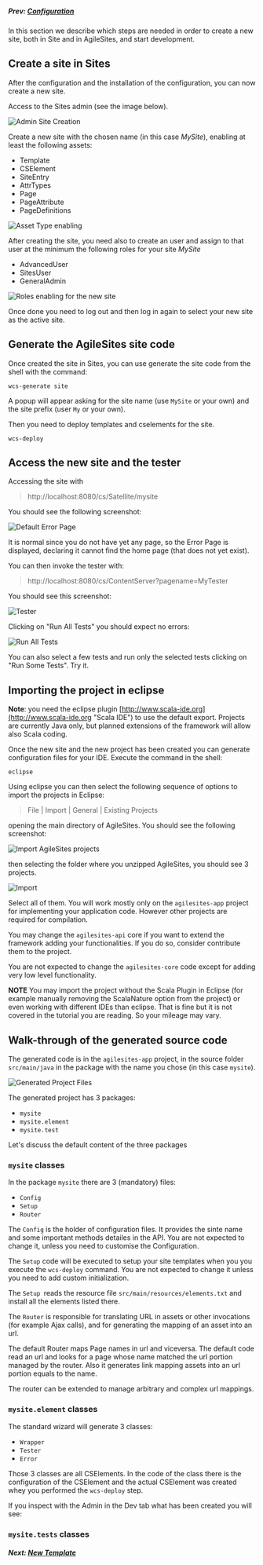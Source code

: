 ##### Prev:  [Configuration](Configuration.md)

In this section we describe which steps are needed in order to create a new site, both in Site and in AgileSites, and start development.

## Create a site in Sites

After the configuration and the installation of the configuration, you can now create a new site.

Access to the Sites admin (see the image below).

![Admin Site Creation](../img/snap8769.png)

Create a new site with the chosen name (in this case *MySite*), enabling at least the following assets:

- Template
- CSElement
- SiteEntry
- AttrTypes
- Page
- PageAttribute
- PageDefinitions

![Asset Type enabling](../img/snap4206.png)

After creating the site, you need also to create an user and assign to that user at the minimum the following roles for your site *MySite*

- AdvancedUser
- SitesUser
- GeneralAdmin

![Roles enabling for the new site](../img/snap5044.png)

Once done you need to log out and then log in again to select your new site as the active site.

## Generate the AgileSites site code

Once created the site in Sites, you can use generate the site code from the shell with the command:

``wcs-generate site``

A popup will appear asking for the site name (use `MySite` or your own) and the site prefix (user `My` or your own).

Then you need to deploy templates and cselements for the site.

``wcs-deploy``

## Access the new site and the tester

Accessing the site with 

> http://localhost:8080/cs/Satellite/mysite

You should see the following screenshot:

![Default Error Page](../img/snap3695.png)

It is normal since you do not have yet any page, so the Error Page is displayed, declaring it cannot find the home page (that does not yet exist).

You can then invoke the tester with:

>http://localhost:8080/cs/ContentServer?pagename=MyTester

You should see this screenshot:

![Tester](../img/snap2246.png)

Clicking on "Run All Tests" you should expect no errors:

![Run All Tests](../img/snap2543.png)

You can also select a few tests and run only the selected tests clicking on "Run Some Tests". Try it.

## Importing the project in eclipse

**Note**: you need the eclipse plugin [http://www.scala-ide.org](http://www.scala-ide.org "Scala IDE") to use the default export. Projects are currently Java only, but planned extensions of the framework  will allow also Scala coding. 

Once the new site and the new project has been created you can generate configuration files for your IDE. Execute the command in the shell:

`eclipse`

Using eclipse you can then select the following sequence of options to import the projects in Eclipse:

> File | Import | General | Existing Projects 

opening the main directory of AgileSites. You should see the following screenshot:

![Import AgileSites projects](../img/snap4673.png)

then selecting the folder where you unzipped AgileSites, you should see 3 projects.

![Import](../img/snap6285.png)

Select all of them. You will work mostly only on the `agilesites-app` project for implementing your application code.  However other projects are required for compilation.

You may change the `agilesites-api` core if you want to extend the framework adding your functionalities. If you do so, consider contribute them to the project. 

You are not expected to change the `agilesites-core` code except for adding very low level functionality. 

**NOTE** You may import the project without the Scala Plugin in Eclipse (for example manually removing the ScalaNature option from the project) or even working with different IDEs than eclipse. That is fine but it is not covered in the tutorial you are reading. So your mileage may vary.

## Walk-through of the generated source code 

The generated code is in the `agilesites-app` project, in the source folder `src/main/java` in the package with the name you chose (in this case `mysite`).

![Generated Project Files](../img/snap6038.png)

The generated project has 3 packages:

- `mysite`
- `mysite.element`
- `mysite.test`

Let's discuss the default content of the three packages

### `mysite` classes

In the package `mysite` there are 3 (mandatory) files:

- `Config`
- `Setup`
- `Router`

The `Config` is the holder of configuration files. It provides the sinte name and some important methods detailes in the API. You are not expected to change it, unless you need to customise the Configuration.

The `Setup` code will be executed to setup your site templates when you you execute the `wcs-deploy` command. You are not expected to change it unless you need to add custom initialization. 

The `Setup `reads the resource file `src/main/resources/elements.txt` and install all the elements listed there.

The `Router` is responsible for translating URL in assets or other invocations (for example Ajax calls), and for generating the mapping of an asset into an url. 

The default Router maps Page names in url and viceversa. The default code read an url and looks for a page whose name matched the url portion managed by the router. Also it generates link mapping assets into an url portion equals to the name.

The router can be extended to manage arbitrary and complex url mappings.

### `mysite.element` classes

The standard wizard will generate 3 classes:

- `Wrapper`
- `Tester`
- `Error`

Those 3 classes are all CSElements. In the code of the class there is the configuration of the CSElement and the actual CSElement was created whey you performed the `wcs-deploy` step. 

If you inspect with the Admin in the Dev tab what has been created you will see:



### `mysite.tests` classes 

#####  Next:  [New Template](NewTemplate.md)